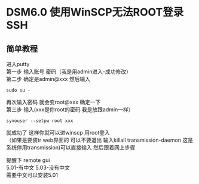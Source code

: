 # DSM6.0 使用WinSCP无法ROOT登录SSH

## 简单教程      
进入putty    
第一步 输入账号 密码（我是用admin进入-成功修改）   
第二步 确定是admin@xxx 然后输入
  
    sudo su -

再次输入密码 就会变root@xxx 确定一下    
第三步 输入(xxx是你root的密码 我是放跟admin一样） 
  
    synouser --setpw root xxx

就成功了 这样你就可以进winscp 用root登入    
（如果是要装tr web界面的 可以不要退出 输入killall transmission-daemon 这是系统停用transmission)可以直接输入 然后跟着网上步骤

提醒下 remote gui    
5.01-有中文 5.03-没有中文    
需要中文可以安装5.01   
